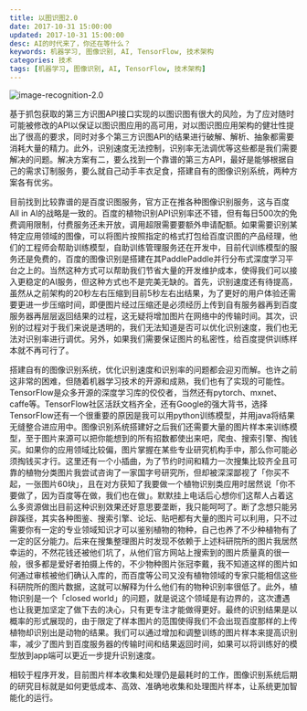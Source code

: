 ```yaml
---
title: 以图识图2.0
date: 2017-10-31 15:00:00
updated: 2017-10-31 15:00:00
desc: AI的时代来了，你还在等什么？
keywords: 机器学习, 图像识别, AI, TensorFlow, 技术架构
categories: 技术
tags: [机器学习, 图像识别, AI, TensorFlow, 技术架构]
---
```


![image-recognition-2.0](/images/image-recognition-2.0.jpg)

基于抓包获取的第三方识图API接口实现的以图识图有很大的风险，为了应对随时可能被修改的API以保证以图识图应用的高可用，对以图识图应用架构的健壮性提出了很高的要求，同时对多个第三方识图API的结果进行破解、解析、抽象都需要消耗大量的精力。<!--more-->此外，识别速度无法控制，识别率无法调优等这些都是我们需要解决的问题。解决方案有二，要么找到一个靠谱的第三方API，最好是能够根据自己的需求订制服务，要么就自己动手丰衣足食，搭建自有的图像识别系统，两种方案各有优劣。

目前找到比较靠谱的是百度识图服务，官方正在推各种图像识别服务，这与百度All in AI的战略是一致的。百度的植物识别API识别率还不错，但有每日500次的免费调用限制，付费服务还未开放，调用超限需要要额外申请配额。如果需要识别某特定应用领域的图像，可以将图片按照指定的格式打包给百度识图的产品经理，他们的工程师会帮助训练模型，自助训练管理服务还在开发中，目前代训练模型的服务还是免费的，百度的图像识别是搭建在其PaddlePaddle并行分布式深度学习平台之上的。当然这种方式可以帮助我们节省大量的开发维护成本，使得我们可以接入更稳定的AI服务，但这种方式也不是完美无缺的。首先，识别速度还有待提高，虽然从之前架构的20秒左右压缩到目前5秒左右出结果，为了更好的用户体验还需要更进一步压缩时间，即便图片经过压缩还是必须经历上传到自有服务器再到百度服务器再层层返回结果的过程，这无疑将增加图片在网络中的传输时间。其次，识别的过程对于我们来说是透明的，我们无法知道是否可以优化识别速度，我们也无法对识别率进行调优。另外，如果我们需要保证图片的私密性，给百度提供训练样本就不再可行了。

搭建自有的图像识别系统，优化识别速度和识别率的问题都会迎刃而解。也许之前这非常的困难，但随着机器学习技术的开源和成熟，我们也有了实现的可能性。TensorFlow是众多开源的深度学习库的佼佼者，当然还有pytorch、mxnet、caffe等。TensorFlow社区活跃文档齐全，还有Google的强大背书，选择TensorFlow还有一个很重要的原因是我可以用python训练模型，并用java将结果无缝整合进应用中。图像识别系统搭建好之后我们还需要大量的图片样本来训练模型，至于图片来源可以把你能想到的所有招数都使出来吧，爬虫、搜索引擎、掏钱买。如果你的应用领域比较偏，图片掌握在某些专业研究机构手中，那么你可能必须掏钱买才行。这里还有一个小插曲，为了节约时间和精力一次搜集比较齐全且可靠的植物分类图片我尝试咨询了一家国字号研究所，但却被深深鄙视了「你买不起，一张图片60块」，且在对方获知了我要做一个植物识别类应用时居然说「你不要做了，因为百度等在做，我们也在做」。默默挂上电话后心想你们这帮人占着这么多资源做出目前这种识别效果还好意思要垄断，我只能呵呵了。断了念想只能另辟蹊径，其实各种图鉴、搜索引擎、论坛、贴吧都有大量的图片可以利用，只不过需要你有一定的专业领域知识才可以鉴别植物的物种，自己也养了不少种植物有了一定的区分能力。后来在搜集整理图片时发现不依赖于上述科研院所的图片我居然幸运的，不然花钱还被他们坑了，从他们官方网站上搜索到的图片质量真的很一般，很多都是爱好者拍摄上传的，不少物种图片张冠李戴，我不知道这样的图片如何通过审核被他们确认入库的，而百度等公司又没有植物领域的专家只能相信这些科研院所的图片数据，这就可以解释为什么他们有的物种识别率很低了。此外，植物识别是一个「closed world」的问题，就是说这个领域是有边界的，这次遭遇也让我更加坚定了做下去的决心，只有更专注才能做得更好。最终的识别结果是以概率的形式展现的，由于限定了样本图片的范围使得我们不会出现百度那样的上传植物却识别出是动物的结果。我们可以通过增加和调整训练的图片样本来提高识别率，减少了图片到百度服务器的传输时间和结果返回时间，如果可以将训练好的模型放到app端可以更近一步提升识别速度。

相较于程序开发，目前图片样本收集和处理仍是最耗时的工作，图像识别系统后期的研究目标就是如何更低成本、高效、准确地收集和处理图片样本，让系统更加智能化的运行。